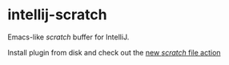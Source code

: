 intellij-scratch
================

Emacs-like *scratch* buffer for IntelliJ.

Install plugin from disk and check out the [new *scratch* file action](https://f.cloud.github.com/assets/426890/1557530/cae92cd6-4f1e-11e3-9dd9-85b401224099.png)

